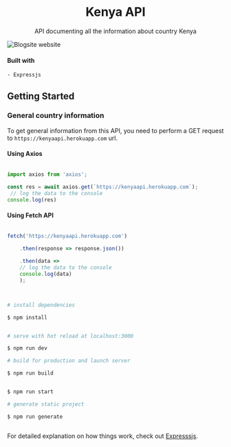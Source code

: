 <div align="center">

<h1>Kenya API</h1>

API documenting all the information about country Kenya

</div>


![Blogsite website](https://cdn.britannica.com/15/15-050-B075588A/Flag-Kenya.jpg)


#### Built with

    - Expressjs



## Getting Started


### General country information

To get general information from this API, you need to perform a GET request to `https://kenyaapi.herokuapp.com` url.

#### Using Axios

```js

import axios from 'axios';

const res = await axios.get(`https://kenyaapi.herokuapp.com`);
 // log the data to the console
console.log(res)

```

#### Using Fetch API

```js

fetch('https://kenyaapi.herokuapp.com')

    .then(response => response.json())
    
    .then(data =>
    // log the data to the console
    console.log(data)
    );

```

```bash


# install dependencies

$ npm install


# serve with hot reload at localhost:3000

$ npm run dev

# build for production and launch server

$ npm run build


$ npm run start

# generate static project

$ npm run generate



```

For detailed explanation on how things work, check out [Expresssjs](https://expressjs.com/en/starter/hello-world.html).


